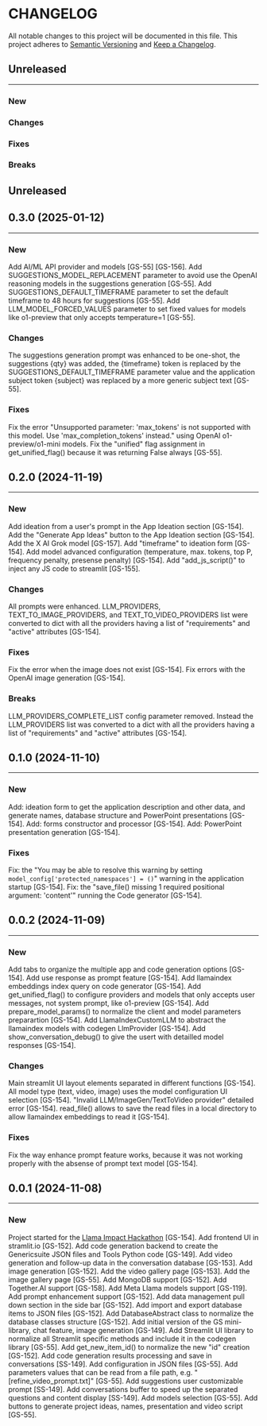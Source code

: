 # CHANGELOG

All notable changes to this project will be documented in this file.
This project adheres to [Semantic Versioning](http://semver.org/) and [Keep a Changelog](http://keepachangelog.com/).



## Unreleased
---

### New

### Changes

### Fixes

### Breaks


## Unreleased
## 0.3.0 (2025-01-12)
---

### New
Add AI/ML API provider and models [GS-55] [GS-156].
Add SUGGESTIONS_MODEL_REPLACEMENT parameter to avoid use the OpenAI reasoning models in the suggestions generation [GS-55].
Add SUGGESTIONS_DEFAULT_TIMEFRAME parameter to set the default timeframe to 48 hours for suggestions [GS-55].
Add LLM_MODEL_FORCED_VALUES parameter to set fixed values for models like o1-preview that only accepts temperature=1 [GS-55].

### Changes
The suggestions generation prompt was enhanced to be one-shot, the suggestions {qty} was added, the {timeframe} token is replaced by the SUGGESTIONS_DEFAULT_TIMEFRAME parameter value and the application subject token {subject} was replaced by a more generic subject text [GS-55].

### Fixes
Fix the error "Unsupported parameter: 'max_tokens' is not supported with this model. Use 'max_completion_tokens' instead." using OpenAI o1-preview/o1-mini models.
Fix the "unified" flag assignment in get_unified_flag() because it was returning False always [GS-55].


## 0.2.0 (2024-11-19)
---

### New
Add ideation from a user's prompt in the App Ideation section [GS-154].
Add the "Generate App Ideas" button to the App Ideation section [GS-154].
Add the X AI Grok model [GS-157]. 
Add "timeframe" to ideation form [GS-154].
Add model advanced configuration (temperature, max. tokens, top P, frequency penalty, presense penalty) [GS-154].
Add "add_js_script()" to inject any JS code to streamlit [GS-155].

### Changes
All prompts were enhanced.
LLM_PROVIDERS, TEXT_TO_IMAGE_PROVIDERS, and TEXT_TO_VIDEO_PROVIDERS list were converted to dict with all the providers having a list of "requirements" and "active" attributes [GS-154].

### Fixes
Fix the error when the image does not exist [GS-154].
Fix errors with the OpenAI image generation [GS-154].

### Breaks
LLM_PROVIDERS_COMPLETE_LIST config parameter removed. Instead the LLM_PROVIDERS list was converted to a dict with all the providers having a list of "requirements" and "active" attributes [GS-154].


## 0.1.0 (2024-11-10)
---

### New
Add: ideation form to get the application description and other data,  and generate names, database structure and PowerPoint presentations [GS-154].
Add: forms constructor and processor [GS-154].
Add: PowerPoint presentation generation [GS-154].

### Fixes
Fix: the "You may be able to resolve this warning by setting `model_config['protected_namespaces'] = ()`" warning in the application startup [GS-154].
Fix: the "save_file() missing 1 required positional argument: 'content'" running the Code generator [GS-154].


## 0.0.2 (2024-11-09)
---

### New
Add tabs to organize the multiple app and code generation options [GS-154].
Add use response as prompt feature [GS-154].
Add llamaindex embeddings index query on code generator [GS-154].
Add get_unified_flag() to configure providers and models that only accepts user messages, not system prompt, like o1-preview [GS-154].
Add prepare_model_params() to normalize the client and model parameters preparartion [GS-154].
Add LlamaIndexCustomLLM to abstract the llamaindex models with codegen LlmProvider [GS-154].
Add show_conversation_debug() to give the usert with detailled model responses [GS-154].

### Changes
Main streamlit UI layout elements separated in different functions [GS-154].
All model type (text, video, image) uses the model configuration UI selection [GS-154].
"Invalid LLM/ImageGen/TextToVideo provider" detailed error [GS-154].
read_file() allows to save the read files in a local directory to allow llamaindex embeddings to read it [GS-154].

### Fixes
Fix the way enhance prompt feature works, because it was not working properly with the absense of prompt text model [GS-154].


## 0.0.1 (2024-11-08)
---

### New
Project started for the [Llama Impact Hackathon](https://lablab.ai/event/llama-impact-hackathon) [GS-154].
Add frontend UI in stramlit.io [GS-152].
Add code generation backend to create the Genericsuite JSON files and Tools Python code [GS-149].
Add video generation and follow-up data in the conversation database [GS-153].
Add image generation [GS-152].
Add the video gallery page [GS-153].
Add the image gallery page [GS-55].
Add MongoDB support [GS-152].
Add Together.AI support [GS-158].
Add Meta Llama models support [GS-119].
Add prompt enhancement support [GS-152].
Add data management pull down section in the side bar [GS-152].
Add import and export database items to JSON files [GS-152].
Add DatabaseAbstract class to normalize the database classes structure [GS-152].
Add initial version of the GS mini-library, chat feature, image generation [GS-149].
Add Streamlit UI library to normalize all Streamlit specific methods and include it in the codegen library [GS-55].
Add get_new_item_id() to normalize the new "id" creation [GS-152].
Add code generation results processing and save in conversations [SS-149].
Add configuration in JSON files [GS-55].
Add parameters values that can be read from a file path, e.g. "[refine_video_prompt.txt]" [GS-55].
Add suggestions user customizable prompt [SS-149].
Add conversations buffer to speed up the separated questions and content display [SS-149].
Add models selection [GS-55].
Add buttons to generate project ideas, names, presentation and video script [GS-55].
